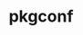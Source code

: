 ---
title: "pkgconf"
layout: cache
categories: [package, v0.21.0]
meta: {"versions": ["1.9.5"], "compilers": ["apple-clang@=15.0.0", "cce@=15.0.1", "gcc@=11.1.0", "gcc@=11.3.0", "gcc@=11.4.0", "gcc@=12.3.0", "gcc@=7.3.1", "gcc@=7.5.0", "gcc@=9.4.0", "oneapi@=2023.2.0"], "oss": ["amzn2", "rhel8", "ubuntu18.04", "ubuntu20.04", "ubuntu22.04", "ventura"], "platforms": ["darwin", "linux"], "targets": ["aarch64", "neoverse_n1", "neoverse_v1", "ppc64le", "x86_64_v3", "zen4"], "stacks": ["aws-isc", "aws-isc-aarch64", "build_systems", "data-vis-sdk", "e4s", "e4s-cray-rhel", "e4s-neoverse_v1", "e4s-oneapi", "e4s-power", "e4s-rocm-external", "gpu-tests", "ml-darwin-aarch64-mps", "ml-linux-x86_64-cpu", "ml-linux-x86_64-cuda", "ml-linux-x86_64-rocm", "radiuss", "radiuss-aws", "radiuss-aws-aarch64", "root", "tutorial"], "num_specs": 14, "num_specs_by_stack": {"ml-darwin-aarch64-mps": 1, "root": 14, "aws-isc-aarch64": 2, "radiuss-aws-aarch64": 2, "e4s-cray-rhel": 1, "radiuss-aws": 1, "aws-isc": 1, "e4s-neoverse_v1": 1, "e4s-power": 1, "radiuss": 1, "build_systems": 1, "data-vis-sdk": 1, "gpu-tests": 1, "e4s-rocm-external": 1, "e4s": 1, "e4s-oneapi": 1, "ml-linux-x86_64-cpu": 1, "ml-linux-x86_64-cuda": 1, "ml-linux-x86_64-rocm": 1, "tutorial": 2}}
spec_details: [{"hash": "eejewov6p227v4p3232escq5634rsh3v", "compiler": "apple-clang@=15.0.0", "versions": ["1.9.5"], "os": "ventura", "platform": "darwin", "target": "aarch64", "variants": ["build_system=autotools"], "stacks": ["ml-darwin-aarch64-mps", "root"], "size": "-", "tarball": "https://binaries.spack.io/v0.21.0/build_cache/darwin-ventura-aarch64/apple-clang-15.0.0/pkgconf-1.9.5/darwin-ventura-aarch64-apple-clang-15.0.0-pkgconf-1.9.5-eejewov6p227v4p3232escq5634rsh3v.spack"}, {"hash": "vsb7jbyxye4wbn5nwczlauvrkmdp2lbr", "compiler": "gcc@=7.3.1", "versions": ["1.9.5"], "os": "amzn2", "platform": "linux", "target": "aarch64", "variants": ["build_system=autotools"], "stacks": ["aws-isc-aarch64", "root", "radiuss-aws-aarch64"], "size": "-", "tarball": "https://binaries.spack.io/v0.21.0/build_cache/linux-amzn2-aarch64/gcc-7.3.1/pkgconf-1.9.5/linux-amzn2-aarch64-gcc-7.3.1-pkgconf-1.9.5-vsb7jbyxye4wbn5nwczlauvrkmdp2lbr.spack"}, {"hash": "vlwu72hvmtu7apho7fokkw4otqchof4n", "compiler": "cce@=15.0.1", "versions": ["1.9.5"], "os": "rhel8", "platform": "linux", "target": "zen4", "variants": ["build_system=autotools"], "stacks": ["root", "e4s-cray-rhel"], "size": "-", "tarball": "https://binaries.spack.io/v0.21.0/build_cache/linux-rhel8-zen4/cce-15.0.1/pkgconf-1.9.5/linux-rhel8-zen4-cce-15.0.1-pkgconf-1.9.5-vlwu72hvmtu7apho7fokkw4otqchof4n.spack"}, {"hash": "dhlhtbiwaymg4pgjdxvj7cwk7wiwhbcl", "compiler": "gcc@=7.3.1", "versions": ["1.9.5"], "os": "amzn2", "platform": "linux", "target": "neoverse_n1", "variants": ["build_system=autotools"], "stacks": ["aws-isc-aarch64", "root", "radiuss-aws-aarch64"], "size": "-", "tarball": "https://binaries.spack.io/v0.21.0/build_cache/linux-amzn2-neoverse_n1/gcc-7.3.1/pkgconf-1.9.5/linux-amzn2-neoverse_n1-gcc-7.3.1-pkgconf-1.9.5-dhlhtbiwaymg4pgjdxvj7cwk7wiwhbcl.spack"}, {"hash": "fxrn3wtcib7nkxn25accwgl3eefrktav", "compiler": "gcc@=7.3.1", "versions": ["1.9.5"], "os": "amzn2", "platform": "linux", "target": "x86_64_v3", "variants": ["build_system=autotools"], "stacks": ["radiuss-aws", "root", "aws-isc"], "size": "-", "tarball": "https://binaries.spack.io/v0.21.0/build_cache/linux-amzn2-x86_64_v3/gcc-7.3.1/pkgconf-1.9.5/linux-amzn2-x86_64_v3-gcc-7.3.1-pkgconf-1.9.5-fxrn3wtcib7nkxn25accwgl3eefrktav.spack"}, {"hash": "ahysaz4qt3gj4eadl2fyzbbspff2ihq6", "compiler": "gcc@=11.4.0", "versions": ["1.9.5"], "os": "ubuntu20.04", "platform": "linux", "target": "neoverse_v1", "variants": ["build_system=autotools"], "stacks": ["root", "e4s-neoverse_v1"], "size": "-", "tarball": "https://binaries.spack.io/v0.21.0/build_cache/linux-ubuntu20.04-neoverse_v1/gcc-11.4.0/pkgconf-1.9.5/linux-ubuntu20.04-neoverse_v1-gcc-11.4.0-pkgconf-1.9.5-ahysaz4qt3gj4eadl2fyzbbspff2ihq6.spack"}, {"hash": "25lotrv5ncyc2og47l2rd7qp7aoqgudi", "compiler": "gcc@=9.4.0", "versions": ["1.9.5"], "os": "ubuntu20.04", "platform": "linux", "target": "ppc64le", "variants": ["build_system=autotools"], "stacks": ["root", "e4s-power"], "size": "-", "tarball": "https://binaries.spack.io/v0.21.0/build_cache/linux-ubuntu20.04-ppc64le/gcc-9.4.0/pkgconf-1.9.5/linux-ubuntu20.04-ppc64le-gcc-9.4.0-pkgconf-1.9.5-25lotrv5ncyc2og47l2rd7qp7aoqgudi.spack"}, {"hash": "st43b4nv6jv47w7ayuylcljkcfeo3emp", "compiler": "gcc@=7.5.0", "versions": ["1.9.5"], "os": "ubuntu18.04", "platform": "linux", "target": "x86_64_v3", "variants": ["build_system=autotools"], "stacks": ["radiuss", "root", "build_systems"], "size": "-", "tarball": "https://binaries.spack.io/v0.21.0/build_cache/linux-ubuntu18.04-x86_64_v3/gcc-7.5.0/pkgconf-1.9.5/linux-ubuntu18.04-x86_64_v3-gcc-7.5.0-pkgconf-1.9.5-st43b4nv6jv47w7ayuylcljkcfeo3emp.spack"}, {"hash": "kus7ujoe2goqbeuxmpbclyqrraeowlcg", "compiler": "gcc@=11.1.0", "versions": ["1.9.5"], "os": "ubuntu20.04", "platform": "linux", "target": "x86_64_v3", "variants": ["build_system=autotools"], "stacks": ["root", "data-vis-sdk", "gpu-tests"], "size": "-", "tarball": "https://binaries.spack.io/v0.21.0/build_cache/linux-ubuntu20.04-x86_64_v3/gcc-11.1.0/pkgconf-1.9.5/linux-ubuntu20.04-x86_64_v3-gcc-11.1.0-pkgconf-1.9.5-kus7ujoe2goqbeuxmpbclyqrraeowlcg.spack"}, {"hash": "ytwhpbw7npgy2tnr55r7k5rjbrqi4xzq", "compiler": "gcc@=11.4.0", "versions": ["1.9.5"], "os": "ubuntu20.04", "platform": "linux", "target": "x86_64_v3", "variants": ["build_system=autotools"], "stacks": ["e4s-rocm-external", "root", "e4s"], "size": "-", "tarball": "https://binaries.spack.io/v0.21.0/build_cache/linux-ubuntu20.04-x86_64_v3/gcc-11.4.0/pkgconf-1.9.5/linux-ubuntu20.04-x86_64_v3-gcc-11.4.0-pkgconf-1.9.5-ytwhpbw7npgy2tnr55r7k5rjbrqi4xzq.spack"}, {"hash": "bdbrtl4mtjmdi7kty6ncci3edwtuv4pa", "compiler": "oneapi@=2023.2.0", "versions": ["1.9.5"], "os": "ubuntu20.04", "platform": "linux", "target": "x86_64_v3", "variants": ["build_system=autotools"], "stacks": ["root", "e4s-oneapi"], "size": "-", "tarball": "https://binaries.spack.io/v0.21.0/build_cache/linux-ubuntu20.04-x86_64_v3/oneapi-2023.2.0/pkgconf-1.9.5/linux-ubuntu20.04-x86_64_v3-oneapi-2023.2.0-pkgconf-1.9.5-bdbrtl4mtjmdi7kty6ncci3edwtuv4pa.spack"}, {"hash": "snm3znocxse34fpb3jfbl6unjn3p5qol", "compiler": "gcc@=11.3.0", "versions": ["1.9.5"], "os": "ubuntu22.04", "platform": "linux", "target": "x86_64_v3", "variants": ["build_system=autotools"], "stacks": ["ml-linux-x86_64-cpu", "root", "ml-linux-x86_64-cuda", "ml-linux-x86_64-rocm"], "size": "-", "tarball": "https://binaries.spack.io/v0.21.0/build_cache/linux-ubuntu22.04-x86_64_v3/gcc-11.3.0/pkgconf-1.9.5/linux-ubuntu22.04-x86_64_v3-gcc-11.3.0-pkgconf-1.9.5-snm3znocxse34fpb3jfbl6unjn3p5qol.spack"}, {"hash": "ccpwoda4eqf3y7vw2oufxw6wb6fmzehd", "compiler": "gcc@=12.3.0", "versions": ["1.9.5"], "os": "ubuntu22.04", "platform": "linux", "target": "x86_64_v3", "variants": ["build_system=autotools"], "stacks": ["root", "tutorial"], "size": "-", "tarball": "https://binaries.spack.io/v0.21.0/build_cache/linux-ubuntu22.04-x86_64_v3/gcc-12.3.0/pkgconf-1.9.5/linux-ubuntu22.04-x86_64_v3-gcc-12.3.0-pkgconf-1.9.5-ccpwoda4eqf3y7vw2oufxw6wb6fmzehd.spack"}, {"hash": "zjgtpdofa5acoyfs62cczvdj3gjngy3y", "compiler": "gcc@=11.4.0", "versions": ["1.9.5"], "os": "ubuntu22.04", "platform": "linux", "target": "x86_64_v3", "variants": ["build_system=autotools"], "stacks": ["root", "tutorial"], "size": "-", "tarball": "https://binaries.spack.io/v0.21.0/build_cache/linux-ubuntu22.04-x86_64_v3/gcc-11.4.0/pkgconf-1.9.5/linux-ubuntu22.04-x86_64_v3-gcc-11.4.0-pkgconf-1.9.5-zjgtpdofa5acoyfs62cczvdj3gjngy3y.spack"}]
---